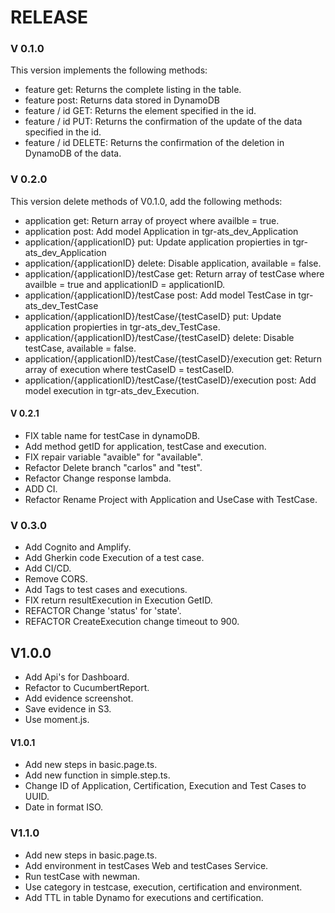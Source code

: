 # RELEASE
### V 0.1.0
This version implements the following methods:
* feature get: Returns the complete listing in the table.
* feature post: Returns data stored in DynamoDB
* feature / id GET: Returns the element specified in the id.
* feature / id PUT: Returns the confirmation of the update of the data specified in the id.
* feature / id DELETE: Returns the confirmation of the deletion in DynamoDB of the data.

### V 0.2.0
This version delete methods of V0.1.0, add the following methods:
* application get: Return array of proyect where availble = true.
* application post: Add model Application in tgr-ats_dev_Application
* application/{applicationID} put: Update application propierties in tgr-ats_dev_Application
* application/{applicationID} delete: Disable application, available = false.
* application/{applicationID}/testCase get: Return array of testCase where availble = true and applicationID = applicationID.
* application/{applicationID}/testCase post: Add model TestCase in tgr-ats_dev_TestCase
* application/{applicationID}/testCase/{testCaseID} put: Update application propierties in tgr-ats_dev_TestCase.
* application/{applicationID}/testCase/{testCaseID} delete: Disable testCase, available = false.
* application/{applicationID}/testCase/{testCaseID}/execution get: Return array of execution where testCaseID = testCaseID.
* application/{applicationID}/testCase/{testCaseID}/execution post: Add model execution in tgr-ats_dev_Execution.

#### V 0.2.1
* FIX table name for testCase in dynamoDB.
* Add method getID for application, testCase and execution.
* FIX repair variable "avaible" for "available".
* Refactor Delete branch "carlos" and "test".
* Refactor Change response lambda.
* ADD CI. 
* Refactor Rename Project with Application and UseCase with TestCase.

### V 0.3.0
* Add Cognito and Amplify.
* Add Gherkin code Execution of a test case.
* Add CI/CD.
* Remove CORS.
* Add Tags to test cases and executions.
* FIX return resultExecution in Execution GetID.
* REFACTOR Change 'status' for 'state'.
* REFACTOR CreateExecution change timeout to 900.

## V1.0.0
* Add Api's for Dashboard.
* Refactor to CucumbertReport.
* Add evidence screenshot.
* Save evidence in S3.
* Use moment.js.

#### V1.0.1
* Add new steps in basic.page.ts.
* Add new function in simple.step.ts.
* Change ID of Application, Certification, Execution and Test Cases to UUID.
* Date in format ISO.

### V1.1.0
* Add new steps in basic.page.ts.
* Add environment in testCases Web and testCases Service.
* Run testCase with newman.
* Use category in testcase, execution, certification and environment.
* Add TTL in table Dynamo for executions and certification.
